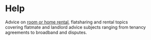 Help
====
Advice on [room or home rental](/advice/why-room-rental), flatsharing and rental topics covering flatmate and landlord advice subjects ranging from tenancy agreements to broadband and disputes.

